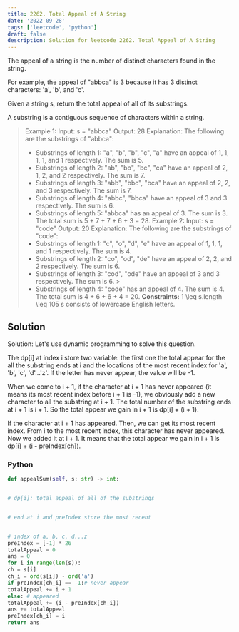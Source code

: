 ```yaml
---
title: 2262. Total Appeal of A String
date: '2022-09-28'
tags: ['leetcode', 'python']
draft: false
description: Solution for leetcode 2262. Total Appeal of A String
---
```


The appeal of a string is the number of distinct characters found in the string.

For example, the appeal of "abbca" is 3 because it has 3 distinct characters: 'a', 'b', and 'c'.

Given a string s, return the total appeal of all of its substrings.

A substring is a contiguous sequence of characters within a string.

> Example 1:
> Input: s <TeX>=</TeX> "abbca"
> Output: 28
> Explanation: The following are the substrings of "abbca":
> - Substrings of length 1: "a", "b", "b", "c", "a" have an appeal of 1, 1, 1, 1, and 1 respectively. The sum is 5.
> - Substrings of length 2: "ab", "bb", "bc", "ca" have an appeal of 2, 1, 2, and 2 respectively. The sum is 7.
> - Substrings of length 3: "abb", "bbc", "bca" have an appeal of 2, 2, and 3 respectively. The sum is 7.
> - Substrings of length 4: "abbc", "bbca" have an appeal of 3 and 3 respectively. The sum is 6.
> - Substrings of length 5: "abbca" has an appeal of 3. The sum is 3.
> The total sum is 5 + 7 + 7 + 6 + 3 <TeX>=</TeX> 28.
> Example 2:
> Input: s <TeX>=</TeX> "code"
> Output: 20
> Explanation: The following are the substrings of "code":
> - Substrings of length 1: "c", "o", "d", "e" have an appeal of 1, 1, 1, and 1 respectively. The sum is 4.
> - Substrings of length 2: "co", "od", "de" have an appeal of 2, 2, and 2 respectively. The sum is 6.
> - Substrings of length 3: "cod", "ode" have an appeal of 3 and 3 respectively. The sum is 6. >
> - Substrings of length 4: "code" has an appeal of 4. The sum is 4.
> The total sum is 4 + 6 + 6 + 4 <TeX>=</TeX> 20.
**Constraints:**
> 1 <TeX>\leq</TeX> s.length <TeX>\leq</TeX> 105
> s consists of lowercase English letters.


## Solution
Solution: Let's use dynamic programming to solve this question.

The dp[i] at index i store two variable: the first one the total appear for the all the substring ends at i and the locations of the most recent index for 'a', 'b', 'c', 'd'...'z'. If the letter has never appear, the value will be -1.

When we come to i + 1, if the character at i + 1 has never appeared (it means its most recent index before i + 1 is -1), we obviously add a new character to all the substring at i + 1. The total number of the substring ends at i + 1 is i + 1. So the total appear we gain in i + 1 is dp[i] + (i + 1).

If the character at i + 1 has appeared. Then, we can get its most recent index. From i to the most recent index, this character has never appeared. Now we added it at i + 1. It means that the total appear we gain in i + 1 is dp[i] + (i - preIndex[ch]).



### Python
```python
def appealSum(self, s: str) -> int:


# dp[i]: total appeal of all of the substrings


# end at i and preIndex store the most recent


# index of a, b, c, d...z
preIndex = [-1] * 26
totalAppeal = 0
ans = 0
for i in range(len(s)):
ch = s[i]
ch_i = ord(s[i]) - ord('a')
if preIndex[ch_i] == -1:# never appear
totalAppeal += i + 1
else: # appeared
totalAppeal += (i - preIndex[ch_i])
ans += totalAppeal
preIndex[ch_i] = i
return ans
```
